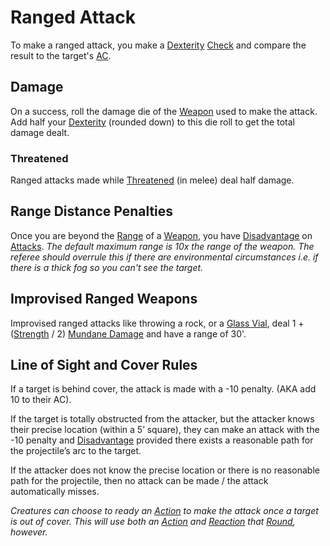 # Ranged Attack
To make a ranged attack, you make a [Dexterity](../Player%20Characters/Chosen%20Statistics/Dexterity.md) [Check](Check.md) and compare the result to the target's [AC](../Player%20Characters/Derived%20Statistics/Armor%20Class.md). 
## Damage
On a success, roll the damage die of the [Weapon](../Items/Equipment/Weapons.md) used to make the attack. Add half your [Dexterity](../Player%20Characters/Chosen%20Statistics/Dexterity.md) (rounded down) to this die roll to get the total damage dealt.
### Threatened
Ranged attacks made while [Threatened](../Conditions/Threatened.md) (in melee) deal half damage.
## Range Distance Penalties
Once you are beyond the [Range](../Items/Equipment/Individual%20Item%20Cards/Weapons/Weapon%20Properties/Ranged%20Property.md) of a [Weapon](../Items/Equipment/Weapons.md), you have [Disadvantage](Dice%20Rolls/Disadvantage.md) on [Attacks](Attack.md). 
*The default maximum range is 10x the range of the weapon. The referee should overrule this if there are environmental circumstances i.e. if there is a thick fog so you can't see the target.*
## Improvised Ranged Weapons
Improvised ranged attacks like throwing a rock, or a [Glass Vial](../Items/Equipment/Individual%20Item%20Cards/Gear/10%20Coins/Glass%20Vial.md), deal 1 + ([Strength](../Player%20Characters/Chosen%20Statistics/Strength.md) / 2) [Mundane Damage](../Damage%20Types/Mundane%20Damage.md) and have a range of 30'.
## Line of Sight and Cover Rules
If a target is behind cover, the attack is made with a -10 penalty. (AKA add 10 to their AC).

If the target is totally obstructed from the attacker, but the attacker knows their precise location (within a 5’ square), they can make an attack with the -10 penalty and [Disadvantage](Dice%20Rolls/Disadvantage.md) provided there exists a reasonable path for the projectile’s arc to the target.

If the attacker does not know the precise location or there is no reasonable path for the projectile, then no attack can be made / the attack automatically misses.

*Creatures can choose to ready an [Action](Action.md) to make the attack once a target is out of cover. This will use both an [Action](Action.md) and [Reaction](Reaction.md) that [Round](Round.md), however.*